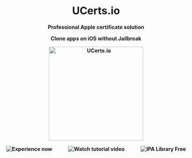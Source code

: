 <h1 align="center"><strong>UCerts.io<strong></h1>
<p align="center">
  <strong>Professional Apple certificate solution</strong>
</p>
<p align="center">
  <strong>Clone apps on iOS without Jailbreak</em></strong>
</p>
<p align="center">
  <a href="https://UCerts.io/">
    <img alt="UCerts.io" title="UCerts.io" src="https://i.imgur.com/UWMqrXm.png" width="256">
  </a>
</p>
<p align="center">
  <!-- Nút đầu tiên: Experience now -->
  <a href="#" style="text-decoration: none; margin-right: 20px;">
    <img src="https://img.shields.io/badge/Experience_now-black?style=for-the-badge&logo=&logoColor=white" alt="Experience now">
  </a>
  
  <!-- Nút thứ hai: Watch tutorial video -->
  <a href="https://www.youtube.com/your-video-link" style="text-decoration: none; margin: 0 20px;">
    <img src="https://img.shields.io/badge/Watch_Tutorial_Video-FF0000?style=for-the-badge&logo=youtube&logoColor=white" alt="Watch tutorial video">
  </a>
  
  <!-- Nút thứ ba: IPA Library Free -->
  <a href="https://your-custom-link.com" style="text-decoration: none; margin-left: 20px;">
    <img src="https://img.shields.io/badge/IPA_Library_Free-1E90FF?style=for-the-badge&logo=&logoColor=white" alt="IPA Library Free">
  </a>
</p>

